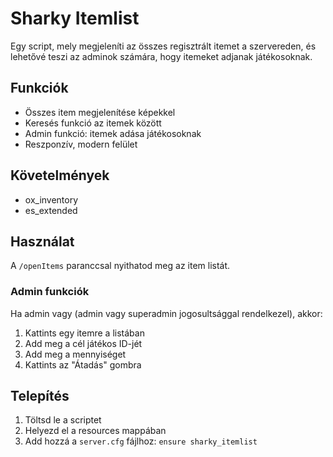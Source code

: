 # Sharky Itemlist

Egy script, mely megjeleníti az összes regisztrált itemet a szervereden, és lehetővé teszi az adminok számára, hogy itemeket adjanak játékosoknak.

## Funkciók
- Összes item megjelenítése képekkel
- Keresés funkció az itemek között
- Admin funkció: itemek adása játékosoknak
- Reszponzív, modern felület

## Követelmények

- ox_inventory
- es_extended

## Használat

A `/openItems` paranccsal nyithatod meg az item listát.

### Admin funkciók

Ha admin vagy (admin vagy superadmin jogosultsággal rendelkezel), akkor:

1. Kattints egy itemre a listában
2. Add meg a cél játékos ID-jét
3. Add meg a mennyiséget
4. Kattints az "Átadás" gombra

## Telepítés

1. Töltsd le a scriptet
2. Helyezd el a resources mappában
3. Add hozzá a `server.cfg` fájlhoz: `ensure sharky_itemlist`
